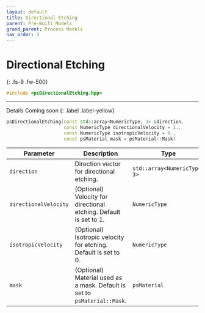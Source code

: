 ```yaml
---
layout: default
title: Directional Etching
parent: Pre-Built Models
grand_parent: Process Models
nav_order: 3
---
```


# Directional Etching
{: .fs-9 .fw-500}

```c++
#include <psDirectionalEtching.hpp>
```
---

Details Coming soon
{: .label .label-yellow}

```c++
psDirectionalEtching(const std::array<NumericType, 3> &direction,
                     const NumericType directionalVelocity = 1.,
                     const NumericType isotropicVelocity = 0.,
                     const psMaterial mask = psMaterial::Mask)
```

| Parameter                 | Description                                                          | Type                  |
|---------------------------|----------------------------------------------------------------------|-----------------------|
| `direction`               | Direction vector for directional etching.                             | `std::array<NumericType, 3>` |
| `directionalVelocity`     | (Optional) Velocity for directional etching. Default is set to 1.    | `NumericType`         |
| `isotropicVelocity`       | (Optional) Isotropic velocity for etching. Default is set to 0.       | `NumericType`         |
| `mask`                    | (Optional) Material used as a mask. Default is set to `psMaterial::Mask`. | `psMaterial`          |
